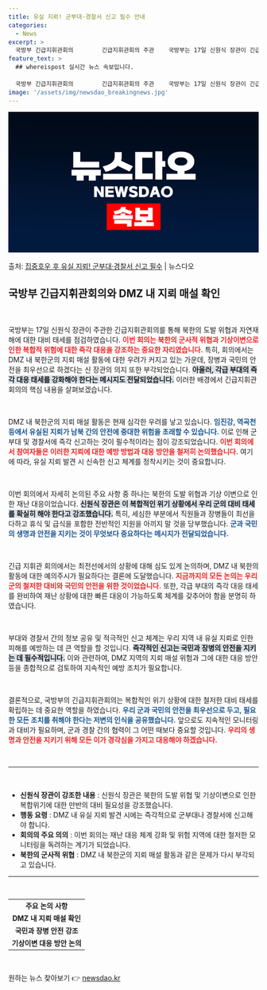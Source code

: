 ```yaml
---
title: 유실 지뢰! 군부대·경찰서 신고 필수 안내
categories:
  - News
excerpt: >
  국방부 긴급지휘관회의        긴급지휘관회의 주관    국방부는 17일 신원식 장관이 긴급지휘관회의를 주…
feature_text: >
  ## whereispost 실시간 뉴스 속보입니다.

  국방부 긴급지휘관회의        긴급지휘관회의 주관    국방부는 17일 신원식 장관이 긴급지휘관회의를 주…
image: '/assets/img/newsdao_breakingnews.jpg'
---
```


![뉴스다오 속보](/assets/img/newsdao_breakingnews.jpg)

<p>출처: <a href="https://newsdao.kr/4896" rel="dofollow">집중호우 후 유실 지뢰! 군부대·경찰서 신고 필수</a> | 뉴스다오</p>

<h2 data-ke-size="size26">국방부 긴급지휘관회의와 DMZ 내 지뢰 매설 확인</h2>

<p data-ke-size="size16">&nbsp;</p>

국방부는 17일 신원식 장관이 주관한 긴급지휘관회의를 통해 북한의 도발 위협과 자연재해에 대한 대비 태세를 점검하였습니다. <b><span style="color: #ee2323;">이번 회의는 북한의 군사적 위협과 기상이변으로 인한 복합적 위험에 대한 즉각 대응을 강조하는 중요한 자리였습니다.</span></b> 특히, 회의에서는 DMZ 내 북한군의 지뢰 매설 활동에 대한 우려가 커지고 있는 가운데, 장병과 국민의 안전을 최우선으로 하겠다는 신 장관의 의지 또한 부각되었습니다. <b><span style="background-color: #21538527;">아울러, 각급 부대의 즉각 대응 태세를 강화해야 한다는 메시지도 전달되었습니다.</span></b> 이러한 배경에서 긴급지휘관회의의 핵심 내용을 살펴보겠습니다.

<p data-ke-size="size16">&nbsp;</p>

DMZ 내 북한군의 지뢰 매설 활동은 현재 심각한 우려를 낳고 있습니다. <b><span style="color: #1a5490;">임진강, 역곡천 등에서 유실된 지뢰가 남북 간의 안전에 중대한 위험을 초래할 수 있습니다.</span></b> 이로 인해 군부대 및 경찰서에 즉각 신고하는 것이 필수적이라는 점이 강조되었습니다. <b><span style="color: #ee2323;">이번 회의에서 참여자들은 이러한 지뢰에 대한 예방 방법과 대응 방안을 철저히 논의했습니다.</span></b> 여기에 따라, 유실 지뢰 발견 시 신속한 신고 체계를 정착시키는 것이 중요합니다.

<p data-ke-size="size16">&nbsp;</p>

이번 회의에서 자세히 논의된 주요 사항 중 하나는 북한의 도발 위협과 기상 이변으로 인한 재난 대응이었습니다. <b><span style="background-color: #21538527;">신원식 장관은 이 복합적인 위기 상황에서 우리 군의 대비 태세를 확실히 해야 한다고 강조했습니다.</span></b> 특히, 세심한 부분에서 직원들과 장병들이 최선을 다하고 휴식 및 급식을 포함한 전반적인 지원을 아끼지 말 것을 당부했습니다. <b><span style="color: #1a5490;">군과 국민의 생명과 안전을 지키는 것이 무엇보다 중요하다는 메시지가 전달되었습니다.</span></b>

<p data-ke-size="size16">&nbsp;</p>

긴급 지휘관 회의에서는 최전선에서의 상황에 대해 심도 있게 논의하며, DMZ 내 북한의 활동에 대한 예의주시가 필요하다는 결론에 도달했습니다. <b><span style="color: #ee2323;">지금까지의 모든 논의는 우리 군의 철저한 대비와 국민의 안전을 위한 것이었습니다.</span></b> 또한, 각급 부대의 즉각 대응 태세를 완비하여 재난 상황에 대한 빠른 대응이 가능하도록 체계를 갖추어야 함을 분명히 하였습니다. 

<p data-ke-size="size16">&nbsp;</p>

부대와 경찰서 간의 정보 공유 및 적극적인 신고 체계는 우리 지역 내 유실 지뢰로 인한 피해를 예방하는 데 큰 역할을 할 것입니다. <b><span style="background-color: #21538527;">즉각적인 신고는 국민과 장병의 안전을 지키는 데 필수적입니다.</span></b> 이와 관련하여, DMZ 지역의 지뢰 매설 위험과 그에 대한 대응 방안 등을 종합적으로 검토하여 지속적인 예방 조치가 필요합니다. 

<p data-ke-size="size16">&nbsp;</p>

결론적으로, 국방부의 긴급지휘관회의는 복합적인 위기 상황에 대한 철저한 대비 태세를 확립하는 데 중요한 역할을 하였습니다. <b><span style="color: #1a5490;">우리 군과 국민의 안전을 최우선으로 두고, 필요한 모든 조치를 취해야 한다는 저변의 인식을 공유했습니다.</span></b> 앞으로도 지속적인 모니터링과 대비가 필요하며, 군과 경찰 간의 협력이 그 어떤 때보다 중요할 것입니다. <b><span style="color: #ee2323;">우리의 생명과 안전을 지키기 위해 모든 이가 경각심을 가지고 대응해야 하겠습니다.</span></b>

<p data-ke-size="size16">&nbsp;</p>

<hr>

<p data-ke-size="size16">&nbsp;</p>

<ul>
   <li><b>신원식 장관이 강조한 내용</b>  :  신원식 장관은 북한의 도발 위협 및 기상이변으로 인한 복합위기에 대한 만반의 대비 필요성을 강조했습니다.</li>
   <li><b>행동 요령</b>  :  DMZ 내 유실 지뢰 발견 시에는 즉각적으로 군부대나 경찰서에 신고해야 합니다.</li>
   <li><b>회의의 주요 의의</b>  :  이번 회의는 재난 대응 체계 강화 및 위험 지역에 대한 철저한 모니터링을 독려하는 계기가 되었습니다.</li>
   <li><b>북한의 군사적 위협</b>  :  DMZ 내 북한군의 지뢰 매설 활동과 같은 문제가 다시 부각되고 있습니다.</li>
</ul>

<hr>

<p data-ke-size="size16">&nbsp;</p>

<table>
   <tr>
      <td style="text-align: center; height: 17px;"><b>주요 논의 사항</b></td>
   </tr>
   <tr>
      <td style="text-align: center; height: 17px;"><b>DMZ 내 지뢰 매설 확인</b></td>
   </tr>
   <tr>
      <td style="text-align: center; height: 17px;"><b>국민과 장병 안전 강조</b></td>
   </tr>
   <tr>
      <td style="text-align: center; height: 17px;"><b>기상이변 대응 방안 논의</b></td>
   </tr>
</table>

<p data-ke-size="size16">&nbsp;</p> 

원하는 뉴스 찾아보기 👉 <a href="https://newsdao.kr" rel="dofollow">newsdao.kr</a>


